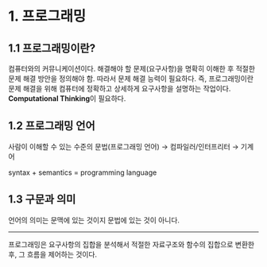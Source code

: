 # 1. 프로그래밍

## 1.1 프로그래밍이란?

컴퓨터와의 커뮤니케이션이다. 해결해야 할 문제(요구사항)을 명확히 이해한 후 적절한 문제 해결 방안을 정의해야 함. 따라서 문제 해결 능력이 필요하다. 즉, 프로그래밍이란 문제 해결을 위해 컴퓨터에 정확하고 상세하게 요구사항을 설명하는 작업이다. **Computational Thinking**이 필요하다. 

## 1.2 프로그래밍 언어

사람이 이해할 수 있는 수준의 문법(프로그래밍 언어) → 컴파일러/인터프리터 → 기계어

syntax + semantics = programming language

## 1.3 구문과 의미

언어의 의미는 문맥에 있는 것이지 문법에 있는 것이 아니다.

---

프로그래밍은 요구사항의 집합을 분석해서 적절한 자료구조와 함수의 집합으로 변환한 후, 그 흐름을 제어하는 것이다.
